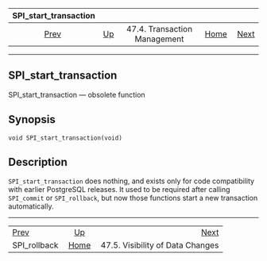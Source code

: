 <!--?xml version="1.0" encoding="UTF-8" standalone="no"?-->

|            SPI\_start\_transaction            |                                                           |                              |                                                       |                                                                 |
| :-------------------------------------------: | :-------------------------------------------------------- | :--------------------------: | ----------------------------------------------------: | --------------------------------------------------------------: |
| [Prev](spi-spi-rollback.html "SPI_rollback")  | [Up](spi-transaction.html "47.4. Transaction Management") | 47.4. Transaction Management | [Home](index.html "PostgreSQL 17devel Documentation") |  [Next](spi-visibility.html "47.5. Visibility of Data Changes") |

***

[]()

## SPI\_start\_transaction

SPI\_start\_transaction — obsolete function

## Synopsis

    void SPI_start_transaction(void)

## Description

`SPI_start_transaction` does nothing, and exists only for code compatibility with earlier PostgreSQL releases. It used to be required after calling `SPI_commit` or `SPI_rollback`, but now those functions start a new transaction automatically.

***

|                                               |                                                           |                                                                 |
| :-------------------------------------------- | :-------------------------------------------------------: | --------------------------------------------------------------: |
| [Prev](spi-spi-rollback.html "SPI_rollback")  | [Up](spi-transaction.html "47.4. Transaction Management") |  [Next](spi-visibility.html "47.5. Visibility of Data Changes") |
| SPI\_rollback                                 |   [Home](index.html "PostgreSQL 17devel Documentation")   |                                47.5. Visibility of Data Changes |
